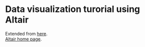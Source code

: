 # Data visualization turorial using Altair

Extended from [here](https://www.datacamp.com/community/tutorials/altair-in-python).
<br />
[Altair home page](https://altair-viz.github.io/).